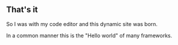 ## That's it

So I was with my code editor and this dynamic site was born.

In a common manner this is the "Hello world" of many frameworks.
